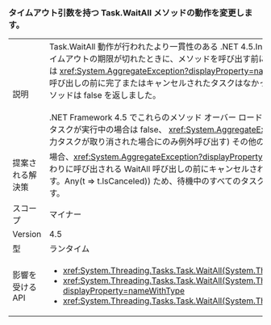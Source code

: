 ### <a name="change-in-behavior-for-taskwaitall-methods-with-time-out-arguments"></a>タイムアウト引数を持つ Task.WaitAll メソッドの動作を変更します。

|   |   |
|---|---|
|説明|Task.WaitAll 動作が行われたより一貫性のある .NET 4.5.In で .NET Framework 4 で、これらのメソッドの動作が矛盾していました。 タイムアウトの期限が切れたときに、メソッドを呼び出す前に完了した、またはキャンセルされたタスクが 1 つ以上ある場合、メソッドでは <xref:System.AggregateException?displayProperty=name> 例外がスローされていました。 タイムアウトの期限が切れると、メソッド呼び出しの前に完了またはキャンセルされたタスクはなかったが、メソッド呼び出し後に 1 つ以上のタスクがこれらの状態になると、メソッドは false を返しました。<br/><br/>.NET Framework 4.5 でこれらのメソッド オーバー ロードを返します、タイムアウトの期限が切れたし、スローされるときに、すべてのタスクが実行中の場合は false、 <xref:System.AggregateException?displayProperty=name> (メソッドの前後であったかに関係なく、入力タスクが取り消された場合にのみ例外呼び出す) その他のタスクがまだ実行されていないとします。|
|提案される解決策|場合、<xref:System.AggregateException?displayProperty=name>コード IsCanceled プロパティ経由で同じ検出を行う必要があります代わりに呼び出される WaitAll 呼び出しの前にキャンセルされたタスクを検出するための手段としてキャッチされているされました (例: です。Any(t =&gt; t.IsCanceled)) ため、待機中のすべてのタスクがタイムアウトする前に完了した場合、.NET 4.6 はその場合にスローのみです。|
|スコープ|マイナー|
|Version|4.5|
|型|ランタイム|
|影響を受ける API|<ul><li><xref:System.Threading.Tasks.Task.WaitAll(System.Threading.Tasks.Task[],System.Int32)?displayProperty=nameWithType></li><li><xref:System.Threading.Tasks.Task.WaitAll(System.Threading.Tasks.Task[],System.Int32,System.Threading.CancellationToken)?displayProperty=nameWithType></li><li><xref:System.Threading.Tasks.Task.WaitAll(System.Threading.Tasks.Task[],System.TimeSpan)?displayProperty=nameWithType></li></ul>|

